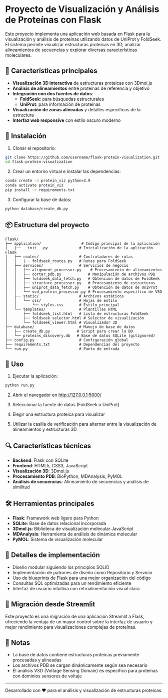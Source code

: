 # Proyecto de Visualización y Análisis de Proteínas con Flask

Este proyecto implementa una aplicación web basada en Flask para la visualización y análisis de proteínas utilizando datos de UniProt y FoldSeek. El sistema permite visualizar estructuras proteicas en 3D, analizar alineamientos de secuencias y explorar diversas características moleculares.

## 🧬 Características principales

- **Visualización 3D interactiva** de estructuras proteicas con 3Dmol.js
- **Análisis de alineamientos** entre proteínas de referencia y objetivo
- **Integración con dos fuentes de datos**:
  - **FoldSeek**: para búsquedas estructurales
  - **UniProt**: para información de proteínas
- **Visualización de zonas alineadas** y detalles específicos de la estructura
- **Interfaz web responsive** con estilo oscuro moderno

## 🚀 Instalación

1. Clonar el repositorio:
```bash
git clone https://github.com/username/flask-protein-visualization.git
cd flask-protein-visualization
```

2. Crear un entorno virtual e instalar las dependencias:
```bash
conda create -n protein_viz python=3.9
conda activate protein_viz
pip install -r requirements.txt
```

3. Configurar la base de datos:
```bash
python database/create_db.py
```

## 📦 Estructura del proyecto

```
Flask/
├── application/                  # Código principal de la aplicación
│   ├── __init__.py              # Inicialización de la aplicación Flask
│   ├── routes/                  # Controladores de rutas
│   │   ├── foldseek_routes.py   # Rutas para FoldSeek
│   ├── services/                # Servicios de negocio
│   │   ├── alignment_processor.py    # Procesamiento de alineamientos
│   │   ├── cortar_pdb.py            # Manipulación de archivos PDB
│   │   ├── foldseek_data_fetch.py   # Obtención de datos de FoldSeek
│   │   ├── structure_processor.py   # Procesamiento de estructuras
│   │   ├── uniprot_data_fetch.py    # Obtención de datos de UniProt
│   │   └── vsd_protein_processor.py # Procesamiento específico de VSD
│   ├── static/                  # Archivos estáticos
│   │   └── css/                 # Hojas de estilo
│   │       └── styles.css       # Estilo principal
│   └── templates/               # Plantillas HTML
│       ├── foldseek_list.html   # Lista de estructuras FoldSeek
│       ├── foldseek_selector.html # Selector de visualización
│       └── foldseek_viewer.html # Visualizador 3D
├── database/                    # Manejo de base de datos
│   ├── create_db.py            # Script para crear la BD
│   └── proteins_discovery.db   # Base de datos SQLite (gitignored)
├── config.py                    # Configuración global
├── requirements.txt             # Dependencias del proyecto
└── run.py                       # Punto de entrada
```

## 🔧 Uso

1. Ejecutar la aplicación:
```bash
python run.py
```

2. Abrir el navegador en http://127.0.0.1:5000/ 

3. Seleccionar la fuente de datos (FoldSeek o UniProt)

4. Elegir una estructura proteica para visualizar

5. Utilizar la casilla de verificación para alternar entre la visualización de alineamientos y estructuras 3D

## 🔍 Características técnicas

- **Backend**: Flask con SQLite
- **Frontend**: HTML5, CSS3, JavaScript
- **Visualización 3D**: 3Dmol.js
- **Procesamiento PDB**: BioPython, MDAnalysis, PyMOL
- **Análisis de secuencias**: Alineamiento de secuencias y análisis de similitud

## 🛠️ Herramientas principales

- **Flask**: Framework web ligero para Python
- **SQLite**: Base de datos relacional incorporada
- **3Dmol.js**: Biblioteca de visualización molecular JavaScript
- **MDAnalysis**: Herramienta de análisis de dinámica molecular
- **PyMOL**: Sistema de visualización molecular

## 📝 Detalles de implementación

- Diseño modular siguiendo los principios SOLID
- Implementación de patrones de diseño como Repositorio y Servicio
- Uso de blueprints de Flask para una mejor organización del código
- Consultas SQL optimizadas para un rendimiento eficiente
- Interfaz de usuario intuitiva con retroalimentación visual clara

## 🔄 Migración desde Streamlit

Este proyecto es una migración de una aplicación Streamlit a Flask, ofreciendo la ventaja de un mayor control sobre la interfaz de usuario y mejor rendimiento para visualizaciones complejas de proteínas.

## 📎 Notas

- La base de datos contiene estructuras proteicas previamente procesadas y alineadas
- Los archivos PDB se cargan dinámicamente según sea necesario
- El análisis VSD (Voltage Sensing Domain) es específico para proteínas con dominios sensores de voltaje

---

Desarrollado con ❤️ para el análisis y visualización de estructuras proteicas.